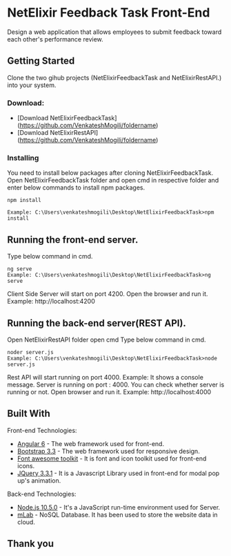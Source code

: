 # NetElixir Feedback Task Front-End

Design a web application that allows employees to submit feedback toward each
other&#39;s performance review.

## Getting Started

Clone the two gihub projects (NetElixirFeedbackTask and NetElixirRestAPI.) into your system.

### Download:
* [Download NetElixirFeedbackTask] (https://github.com/VenkateshMogili/foldername)
* [Download NetElixirRestAPI] (https://github.com/VenkateshMogili/foldername)


### Installing

You need to install below packages after cloning NetElixirFeedbackTask.
Open NetElixirFeedbackTask folder and open cmd in respective folder and enter below commands to install npm packages.
```
npm install

Example: C:\Users\venkateshmogili\Desktop\NetElixirFeedbackTask>npm install
```

## Running the front-end server.
Type below command in cmd.
```
ng serve
Example: C:\Users\venkateshmogili\Desktop\NetElixirFeedbackTask>ng serve
```
Client Side Server will start on port 4200. Open the browser and run it.
Example: http://localhost:4200

## Running the back-end server(REST API).
Open NetElixirRestAPI folder
open cmd
Type below command in cmd.
```
noder server.js
Example: C:\Users\venkateshmogili\Desktop\NetElixirFeedbackTask>node server.js
```
Rest API will start running on port 4000. 
Example: It shows a console message. Server is running on port : 4000.
You can check whether server is running or not. Open browser and run it.
Example: http://localhost:4000

## Built With

Front-end Technologies:
* [Angular 6](https://angular.io/) - The web framework used for front-end.
* [Bootstrap 3.3](https://getbootstrap.com/docs/3.3/) - The web framework used for responsive design.
* [Font awesome toolkit](https://fontawesome.com/) - It is font and icon toolkit used for front-end icons.
* [JQuery 3.3.1](https://jquery.com) - It is a Javascript Library used in front-end for modal pop up's animation.

Back-end Technologies:
* [Node.js 10.5.0](https://nodejs.org/en/) - It's a JavaScript run-time environment used for Server.
* [mLab](https://mlab.com/) - NoSQL Database. It has been used to store the website data in cloud.

## Thank you

